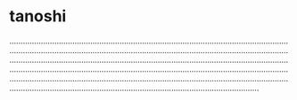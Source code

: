 # tanoshi
...........................................................................................................................................................................................................................................................................................................................................................................................................................................................................................................................................................................................................................................................................................................................................................